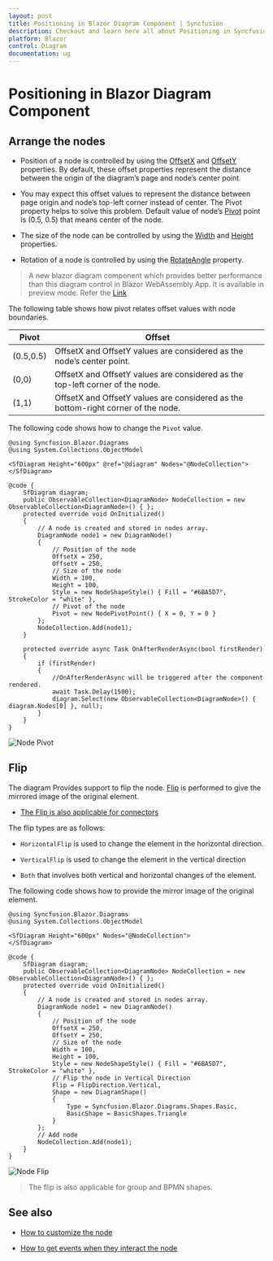 ```yaml
---
layout: post
title: Positioning in Blazor Diagram Component | Syncfusion
description: Checkout and learn here all about Positioning in Syncfusion Blazor Diagram component and much more details.
platform: Blazor
control: Diagram
documentation: ug
---
```


# Positioning in Blazor Diagram Component

## Arrange the nodes

* Position of a node is controlled by using the [OffsetX](https://help.syncfusion.com/cr/blazor/Syncfusion.Blazor.Diagrams.DiagramNode.html#Syncfusion_Blazor_Diagrams_DiagramNode_OffsetX) and [OffsetY](https://help.syncfusion.com/cr/blazor/Syncfusion.Blazor.Diagrams.DiagramNode.html#Syncfusion_Blazor_Diagrams_DiagramNode_OffsetY) properties. By default, these offset properties represent the distance between the origin of the diagram’s page and node’s center point.

* You may expect this offset values to represent the distance between page origin and node’s top-left corner instead of center. The Pivot property helps to solve this problem. Default value of node’s [Pivot](https://help.syncfusion.com/cr/blazor/Syncfusion.Blazor.Diagrams.DiagramNode.html#Syncfusion_Blazor_Diagrams_DiagramNode_Pivot) point is (0.5, 0.5) that means center of the node.

* The size of the node can be controlled by using the [Width](https://help.syncfusion.com/cr/blazor/Syncfusion.Blazor.Diagrams.DiagramNode.html#Syncfusion_Blazor_Diagrams_DiagramNode_Width) and [Height](https://help.syncfusion.com/cr/blazor/Syncfusion.Blazor.Diagrams.DiagramNode.html#Syncfusion_Blazor_Diagrams_DiagramNode_Height) properties.

* Rotation of a node is controlled by using the [RotateAngle](https://help.syncfusion.com/cr/blazor/Syncfusion.Blazor.Diagrams.DiagramNode.html#Syncfusion_Blazor_Diagrams_DiagramNode_RotateAngle) property.

> A new blazor diagram component which provides better performance than this diagram control in Blazor WebAssembly App. It is available in preview mode. Refer the [Link](https://blazor.syncfusion.com/documentation/diagram/getting-started)

The following table shows how pivot relates offset values with node boundaries.

| Pivot | Offset |
|-------- | -------- |
| (0.5,0.5)| OffsetX and OffsetY values are considered as the node’s center point. |
| (0,0) | OffsetX and OffsetY values are considered as the top-left corner of the node. |
| (1,1) | OffsetX and OffsetY values are considered as the bottom-right corner of the node. |

The following code shows how to change the `Pivot` value.

```cshtml
@using Syncfusion.Blazor.Diagrams
@using System.Collections.ObjectModel

<SfDiagram Height="600px" @ref="@diagram" Nodes="@NodeCollection">
</SfDiagram>

@code {
    SfDiagram diagram;
    public ObservableCollection<DiagramNode> NodeCollection = new ObservableCollection<DiagramNode>() { };
    protected override void OnInitialized()
    {
        // A node is created and stored in nodes array.
        DiagramNode node1 = new DiagramNode()
        {
            // Position of the node
            OffsetX = 250,
            OffsetY = 250,
            // Size of the node
            Width = 100,
            Height = 100,
            Style = new NodeShapeStyle() { Fill = "#6BA5D7", StrokeColor = "white" },
            // Pivot of the node
            Pivot = new NodePivotPoint() { X = 0, Y = 0 }
        };
        NodeCollection.Add(node1);
    }

    protected override async Task OnAfterRenderAsync(bool firstRender)
    {
        if (firstRender)
        {
            //OnAfterRenderAsync will be triggered after the component rendered.
            await Task.Delay(1500);
            diagram.Select(new ObservableCollection<DiagramNode>() { diagram.Nodes[0] }, null);
        }
    }
}
```

![Node Pivot](../images/node_pivot.png)

## Flip

The diagram Provides support to flip the node. [Flip](https://help.syncfusion.com/cr/blazor/Syncfusion.Blazor.Diagrams.DiagramNode.html#Syncfusion_Blazor_Diagrams_DiagramNode_Flip) is performed to give the mirrored image of the original element.

* [The Flip is also applicable for connectors](../connectors#flip)

The flip types are as follows:

* `HorizontalFlip` is used to change the element in the horizontal direction.

* `VerticalFlip` is used to change the element in the vertical direction

* `Both` that involves both vertical and horizontal changes of the element.

The following code shows how to provide the mirror image of the original element.

```cshtml
@using Syncfusion.Blazor.Diagrams
@using System.Collections.ObjectModel

<SfDiagram Height="600px" Nodes="@NodeCollection">
</SfDiagram>

@code {
    SfDiagram diagram;
    public ObservableCollection<DiagramNode> NodeCollection = new ObservableCollection<DiagramNode>() { };
    protected override void OnInitialized()
    {
        // A node is created and stored in nodes array.
        DiagramNode node1 = new DiagramNode()
        {
            // Position of the node
            OffsetX = 250,
            OffsetY = 250,
            // Size of the node
            Width = 100,
            Height = 100,
            Style = new NodeShapeStyle() { Fill = "#6BA5D7", StrokeColor = "white" },
            // Flip the node in Vertical Direction
            Flip = FlipDirection.Vertical,
            Shape = new DiagramShape()
            {
                Type = Syncfusion.Blazor.Diagrams.Shapes.Basic,
                BasicShape = BasicShapes.Triangle
            }
        };
        // Add node
        NodeCollection.Add(node1);
    }
}
```

![Node Flip](../images/Vertical_Flip.png)

> The flip is also applicable for group and BPMN shapes.

## See also

* [How to customize the node](./appearance)

* [How to get events when they interact the node](./events)
